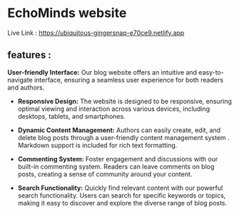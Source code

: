 # EchoMinds website

Live Link : https://ubiquitous-gingersnap-e70ce9.netlify.app

## features : 
 **User-friendly Interface:** Our blog website offers an intuitive and easy-to-navigate interface, ensuring a seamless user experience for both readers and authors.

- **Responsive Design:** The website is designed to be responsive, ensuring optimal viewing and interaction across various devices, including desktops, tablets, and smartphones.

- **Dynamic Content Management:** Authors can easily create, edit, and delete blog posts through a user-friendly content management system . Markdown support is included for rich text formatting.

- **Commenting System:** Foster engagement and discussions with our built-in commenting system. Readers can leave comments on blog posts, creating a sense of community around your content.

- **Search Functionality:** Quickly find relevant content with our powerful search functionality. Users can search for specific keywords or topics, making it easy to discover and explore the diverse range of blog posts.

